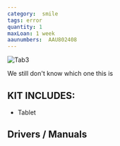 ```yaml
---
category:  smile
tags: error
quantity: 1
maxLoan: 1 week
aaunumbers:  AAU802408
---
```

![Tab3](/assets/images/equip/missing.png)

We still don't know which one this is
## KIT INCLUDES:
-  Tablet

## Drivers / Manuals
[]()



